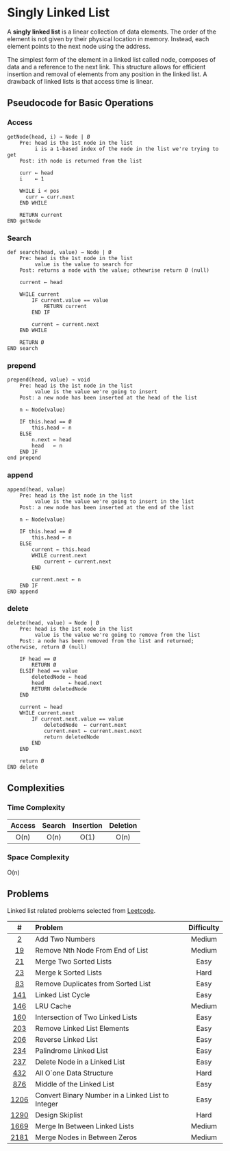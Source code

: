 # Singly Linked List

A **singly linked list** is a linear collection of data elements. The order of the element is not given by their physical location in memory. Instead, each element points to the next node using the address.

The simplest form of the element in a linked list called node, composes of data and a reference to the next link. This structure allows for efficient insertion and removal of elements from any position in the linked list. A drawback of linked lists is that access time is linear.

## Pseudocode for Basic Operations

### Access

```text
getNode(head, i) → Node | Ø
    Pre: head is the 1st node in the list
         i is a 1-based index of the node in the list we're trying to get
    Post: ith node is returned from the list

    curr ← head
    i    ← 1

    WHILE i < pos
      curr ← curr.next
    END WHILE

    RETURN current
END getNode
```

### Search

```text
def search(head, value) → Node | Ø
    Pre: head is the 1st node in the list
         value is the value to search for
    Post: returns a node with the value; othewrise return Ø (null)

    current ← head

    WHILE current
        IF current.value == value
            RETURN current
        END IF

        current ← current.next
    END WHILE

    RETURN Ø
END search
```

### prepend

```text
prepend(head, value) → void
    Pre: head is the 1st node in the list
         value is the value we're going to insert
    Post: a new node has been inserted at the head of the list

    n ← Node(value)

    IF this.head == Ø
        this.head ← n
    ELSE
        n.next ← head
        head   ← n
    END IF
end prepend
```

### append

```text
append(head, value)
    Pre: head is the 1st node in the list
         value is the value we're going to insert in the list
    Post: a new node has been inserted at the end of the list

    n ← Node(value)

    IF this.head == Ø
        this.head ← n
    ELSE
        current ← this.head
        WHILE current.next
            current ← current.next
        END

        current.next ← n
    END IF
END append
```

### delete

```text
delete(head, value) → Node | Ø
    Pre: head is the 1st node in the list
         value is the value we're going to remove from the list
    Post: a node has been removed from the list and returned; otherwise, return Ø (null)

    IF head == Ø
        RETURN Ø
    ELSIF head == value
        deletedNode ← head
        head        ← head.next
        RETURN deletedNode
    END

    current ← head
    WHILE current.next
        IF current.next.value == value
            deletedNode  ← current.next
            current.next ← current.next.next
            return deletedNode
        END
    END

    return Ø
END delete
```

## Complexities

### Time Complexity

| Access | Search | Insertion | Deletion |
| :----: | :----: | :-------: | :------: |
|  O(n)  |  O(n)  |   O(1)    |   O(n)   |

### Space Complexity

O(n)

## Problems

Linked list related problems selected from [Leetcode](https://leetcode.com/tag/linked-list/).

|                                                         #                                                          | Problem                                           | Difficulty |
| :----------------------------------------------------------------------------------------------------------------: | :------------------------------------------------ | :--------: |
|                   <a href="https://leetcode.com/problems/add-two-numbers/" target="_blank">2</a>                   | Add Two Numbers                                   |   Medium   |
|          <a href="https://leetcode.com/problems/remove-nth-node-from-end-of-list/" target="_blank">19</a>          | Remove Nth Node From End of List                  |   Medium   |
|               <a href="https://leetcode.com/problems/merge-two-sorted-lists/" target="_blank">21</a>               | Merge Two Sorted Lists                            |    Easy    |
|                <a href="https://leetcode.com/problems/merge-k-sorted-lists/" target="_blank">23</a>                | Merge k Sorted Lists                              |    Hard    |
|         <a href="https://leetcode.com/problems/remove-duplicates-from-sorted-list/" target="_blank">83</a>         | Remove Duplicates from Sorted List                |    Easy    |
|                 <a href="https://leetcode.com/problems/linked-list-cycle/" target="_blank">141</a>                 | Linked List Cycle                                 |    Easy    |
|                     <a href="https://leetcode.com/problems/lru-cache/" target="_blank">146</a>                     | LRU Cache                                         |   Medium   |
|         <a href="https://leetcode.com/problems/intersection-of-two-linked-lists/" target="_blank">160</a>          | Intersection of Two Linked Lists                  |    Easy    |
|            <a href="https://leetcode.com/problems/remove-linked-list-elements/" target="_blank">203</a>            | Remove Linked List Elements                       |    Easy    |
|         <a href="https://leetcode.com/problems/intersection-of-two-linked-lists/" target="_blank">206</a>          | Reverse Linked List                               |    Easy    |
|              <a href="https://leetcode.com/problems/palindrome-linked-list/" target="_blank">234</a>               | Palindrome Linked List                            |    Easy    |
|           <a href="https://leetcode.com/problems/delete-node-in-a-linked-list/" target="_blank">237</a>            | Delete Node in a Linked List                      |    Easy    |
|              <a href="https://leetcode.com/problems/all-oone-data-structure/" target="_blank">432</a>              | All O`one Data Structure                          |    Hard    |
|             <a href="https://leetcode.com/problems/middle-of-the-linked-list/" target="_blank">876</a>             | Middle of the Linked List                         |    Easy    |
|                 <a href="https://leetcode.com/problems/design-skiplist/" target="_blank">1206</a>                  | Convert Binary Number in a Linked List to Integer |    Easy    |
| <a href="https://leetcode.com/problems/convert-binary-number-in-a-linked-list-to-integer" target="_blank">1290</a> | Design Skiplist                                   |    Hard    |
|          <a href="https://leetcode.com/problems/merge-in-between-linked-lists/" target="_blank">1669</a>           | Merge In Between Linked Lists                     |   Medium   |
|           <a href="https://leetcode.com/problems/merge-nodes-in-between-zeros" target="_blank">2181</a>            | Merge Nodes in Between Zeros                      |   Medium   |
